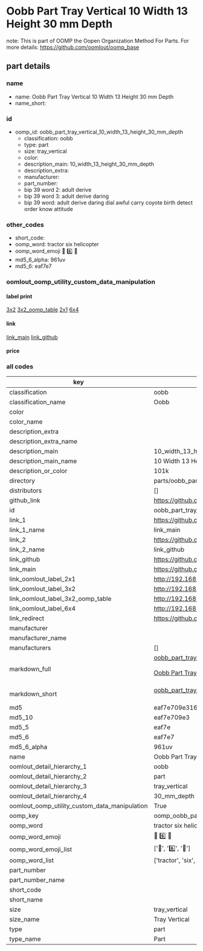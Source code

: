 # Oobb Part Tray Vertical 10 Width 13 Height 30 mm Depth  

note: This is part of OOMP the Oopen Organization Method For Parts. For more details: https://github.com/oomlout/oomp_base

##  part details
  







### name
* name: Oobb Part Tray Vertical 10 Width 13 Height 30 mm Depth
* name_short: 
### id
* oomp_id: oobb_part_tray_vertical_10_width_13_height_30_mm_depth
  * classification: oobb
  * type: part
  * size: tray_vertical
  * color: 
  * description_main: 10_width_13_height_30_mm_depth
  * description_extra: 
  * manufacturer: 
  * part_number: 
  * bip 39 word 2: adult derive
  * bip 39 word 3: adult derive daring
  * bip 39 word: adult derive daring dial awful carry coyote birth detect order know attitude

### other_codes
* short_code: 
* oomp_word: tractor six helicopter
* oomp_word_emoji :tractor: :six: :helicopter:
* md5_6_alpha: 961uv
* md5_6: eaf7e7






### oomlout_oomp_utility_custom_data_manipulation
#### label print
[3x2](http://192.168.1.245:1112/?label=oomp%20961uv)
[3x2_oomp_table](http://192.168.1.108:1112/?label=oomp%20961uv)
[2x1](http://192.168.1.242:1112/?label=oomp%20961uv)
[6x4](http://192.168.1.55:1112/?label=oomp%20961uv)    

#### link

[link_main](https://github.com/oomlout/oomlout_oomp_version_1_messy/tree/main/parts/oobb_part_tray_vertical_10_width_13_height_30_mm_depth) [link_github](https://github.com/oomlout/oomlout_oomp_version_1_messy/tree/main/parts/oobb_part_tray_vertical_10_width_13_height_30_mm_depth)                             

#### price







### all codes 
| key | value |  
| --- | --- |  
| classification | oobb |  
| classification_name | Oobb |  
| color |  |  
| color_name |  |  
| description_extra |  |  
| description_extra_name |  |  
| description_main | 10_width_13_height_30_mm_depth |  
| description_main_name | 10 Width 13 Height 30 mm Depth |  
| description_or_color | 101k |  
| directory | parts/oobb_part_tray_vertical_10_width_13_height_30_mm_depth |  
| distributors | [] |  
| github_link | https://github.com/oomlout/oomlout_oomp_part_src/tree/main/parts/oobb_part_tray_vertical_10_width_13_height_30_mm_depth |  
| id | oobb_part_tray_vertical_10_width_13_height_30_mm_depth |  
| link_1 | https://github.com/oomlout/oomlout_oomp_version_1_messy/tree/main/parts/oobb_part_tray_vertical_10_width_13_height_30_mm_depth |  
| link_1_name | link_main |  
| link_2 | https://github.com/oomlout/oomlout_oomp_version_1_messy/tree/main/parts/oobb_part_tray_vertical_10_width_13_height_30_mm_depth |  
| link_2_name | link_github |  
| link_github | https://github.com/oomlout/oomlout_oomp_version_1_messy/tree/main/parts/oobb_part_tray_vertical_10_width_13_height_30_mm_depth |  
| link_main | https://github.com/oomlout/oomlout_oomp_version_1_messy/tree/main/parts/oobb_part_tray_vertical_10_width_13_height_30_mm_depth |  
| link_oomlout_label_2x1 | http://192.168.1.242:1112/?label=oomp%20961uv |  
| link_oomlout_label_3x2 | http://192.168.1.245:1112/?label=oomp%20961uv |  
| link_oomlout_label_3x2_oomp_table | http://192.168.1.108:1112/?label=oomp%20961uv |  
| link_oomlout_label_6x4 | http://192.168.1.55:1112/?label=oomp%20961uv |  
| link_redirect | https://github.com/oomlout/oomlout_oomp_version_1_messy/tree/main/parts/oobb_part_tray_vertical_10_width_13_height_30_mm_depth |  
| manufacturer |  |  
| manufacturer_name |  |  
| manufacturers | [] |  
| markdown_full | [oobb_part_tray_vertical_10_width_13_height_30_mm_depth](none)<br>[](none)<br>[Oobb Part Tray Vertical 10 Width 13 Height 30 Mm Depth](none)<br><br> |  
| markdown_short | [oobb_part_tray_vertical_10_width_13_height_30_mm_depth](none)<br><br> |  
| md5 | eaf7e709e316a6348b8853d06f0ed81e |  
| md5_10 | eaf7e709e3 |  
| md5_5 | eaf7e |  
| md5_6 | eaf7e7 |  
| md5_6_alpha | 961uv |  
| name | Oobb Part Tray Vertical 10 Width 13 Height 30 mm Depth |  
| oomlout_detail_hierarchy_1 | oobb |  
| oomlout_detail_hierarchy_2 | part |  
| oomlout_detail_hierarchy_3 | tray_vertical |  
| oomlout_detail_hierarchy_4 | 30_mm_depth |  
| oomlout_oomp_utility_custom_data_manipulation | True |  
| oomp_key | oomp_oobb_part_tray_vertical_10_width_13_height_30_mm_depth |  
| oomp_word | tractor six helicopter |  
| oomp_word_emoji | :tractor: :six: :helicopter: |  
| oomp_word_emoji_list | [':tractor:', ':six:', ':helicopter:'] |  
| oomp_word_list | ['tractor', 'six', 'helicopter'] |  
| part_number |  |  
| part_number_name |  |  
| short_code |  |  
| short_name |  |  
| size | tray_vertical |  
| size_name | Tray Vertical |  
| type | part |  
| type_name | Part |  
